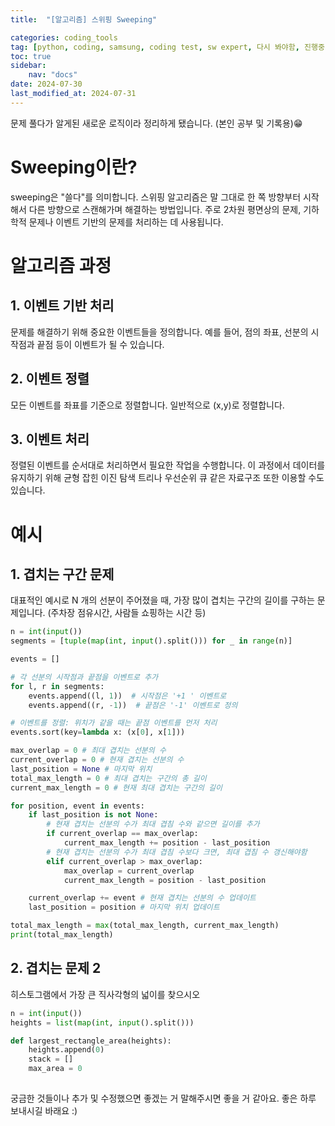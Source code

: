 ```yaml
---
title:  "[알고리즘] 스위핑 Sweeping" 

categories: coding_tools
tag: [python, coding, samsung, coding test, sw expert, 다시 봐야함, 진행중]
toc: true
sidebar:
    nav: "docs"
date: 2024-07-30
last_modified_at: 2024-07-31
---
```


문제 풀다가 알게된 새로운 로직이라 정리하게 됐습니다. (본인 공부 및 기록용)😁

# Sweeping이란?
sweeping은 "쓸다"를 의미합니다. 스위핑 알고리즘은 말 그대로 한 쪽 방향부터 시작해서 다른 방향으로 스캔해가며 해결하는 방법입니다.
주로 2차원 평면상의 문제, 기하학적 문제나 이벤트 기반의 문제를 처리하는 데 사용됩니다.

# 알고리즘 과정
## 1. 이벤트 기반 처리
문제를 해결하기 위해 중요한 이벤트들을 정의합니다. 예를 들어, 점의 좌표, 선분의 시작점과 끝점 등이 이벤트가 될 수 있습니다.

## 2. 이벤트 정렬
모든 이벤트를 좌표를 기준으로 정렬합니다. 일반적으로 (x,y)로 정렬합니다.

## 3. 이벤트 처리
정렬된 이벤트를 순서대로 처리하면서 필요한 작업을 수행합니다. 이 과정에서 데이터를 유지하기 위해 균형 잡힌 이진 탐색 트리나 우선순위 큐 같은 자료구조 또한 이용할 수도 있습니다.

# 예시

## 1. 겹치는 구간 문제
대표적인 예시로 N 개의 선분이 주어졌을 때, 가장 많이 겹치는 구간의 길이를 구하는 문제입니다. (주차장 점유시간, 사람들 쇼핑하는 시간 등)

```python
n = int(input())
segments = [tuple(map(int, input().split())) for _ in range(n)]

events = []

# 각 선분의 시작점과 끝점을 이벤트로 추가
for l, r in segments:
    events.append((l, 1))  # 시작점은 '+1 ' 이벤트로
    events.append((r, -1))  # 끝점은 '-1' 이벤트로 정의

# 이벤트를 정렬: 위치가 같을 때는 끝점 이벤트를 먼저 처리
events.sort(key=lambda x: (x[0], x[1]))

max_overlap = 0 # 최대 겹치는 선분의 수
current_overlap = 0 # 현재 겹치는 선분의 수
last_position = None # 마지막 위치
total_max_length = 0 # 최대 겹치는 구간의 총 길이
current_max_length = 0 # 현재 최대 겹치는 구간의 길이

for position, event in events:
    if last_position is not None:
        # 현재 겹치는 선분의 수가 최대 겹침 수와 같으면 길이를 추가
        if current_overlap == max_overlap:
            current_max_length += position - last_position
        # 현재 겹치는 선분의 수가 최대 겹침 수보다 크면, 최대 겹침 수 갱신해야함
        elif current_overlap > max_overlap:
            max_overlap = current_overlap
            current_max_length = position - last_position

    current_overlap += event # 현재 겹치는 선분의 수 업데이트
    last_position = position # 마지막 위치 업데이트

total_max_length = max(total_max_length, current_max_length)
print(total_max_length)
```


## 2. 겹치는 문제 2
히스토그램에서 가장 큰 직사각형의 넓이를 찾으시오
```python
n = int(input())
heights = list(map(int, input().split()))

def largest_rectangle_area(heights):
    heights.append(0)
    stack = []
    max_area = 0
    

```
궁금한 것들이나 추가 및 수정했으면 좋겠는 거 말해주시면 좋을 거 같아요.
좋은 하루 보내시길 바래요 :)